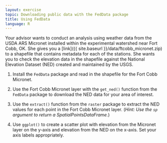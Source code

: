```yaml
---
layout: exercise
topic: Downloading public data with the FedData package
title: Using FedData
language: R
---
```


Your advisor wants to conduct an analysis using weather data from the USDA ARS Micronet installed within the experimental watershed near Fort Cobb, OK.  She gives you a [link]({{ site.baseurl }}/data/ftcobb_micronet.zip) to a shapefile that contains metadata for each of the stations.  She wants you to check the elevation data in the shapefile against the National Elevation Dataset (NED) created and maintained by the USGS.

1. Install the `FedData` package and read in the shapefile for the Fort Cobb Micronet.

2. Use the Fort Cobb Micronet layer with the `get_ned()` function from the `FedData` package to download the NED data for your area of interest.

3. Use the `extract()` function from the `raster` package to extract the NED values for each point in the Fort Cobb Micronet layer. (*Hint: Use the `sp` argument to return a SpatialPointsDataFrame.*)

4. Use `ggplot()` to create a scatter plot with elevation from the Micronet layer on the y-axis and elevation from the NED on the x-axis. Set your axis labels appropriately.